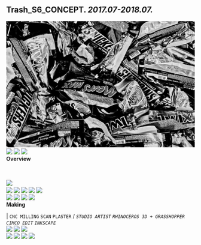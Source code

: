 
## Trash_S6_CONCEPT. _2017.07-2018.07._
![Trash_S6_CONCEPT](/100.jpg)<a href="https://ewwgene.github.io/Trash_S6_CONCEPT/101.jpg"><img src="https://ewwgene.github.io/Trash_S6_CONCEPT/101.jpg" height="100"></a> <a href="https://ewwgene.github.io/Trash_S6_CONCEPT/102.jpg"><img src="https://ewwgene.github.io/Trash_S6_CONCEPT/102.jpg" height="100"></a> <a href="https://ewwgene.github.io/Trash_S6_CONCEPT/103.jpg"><img src="https://ewwgene.github.io/Trash_S6_CONCEPT/103.jpg" height="100"></a> 
<br>
**Overview**

<br><br>
<a href="https://ewwgene.github.io/Trash_S6_CONCEPT/Making/309.jpg"><img src="https://ewwgene.github.io/Trash_S6_CONCEPT/Making/309.jpg" height="100"></a> <br><a href="https://ewwgene.github.io/Trash_S6_CONCEPT/Making/407.jpg"><img src="https://ewwgene.github.io/Trash_S6_CONCEPT/Making/407.jpg" height="100"></a> <a href="https://ewwgene.github.io/Trash_S6_CONCEPT/Making/411.jpg"><img src="https://ewwgene.github.io/Trash_S6_CONCEPT/Making/411.jpg" height="100"></a> <a href="https://ewwgene.github.io/Trash_S6_CONCEPT/Making/413.jpg"><img src="https://ewwgene.github.io/Trash_S6_CONCEPT/Making/413.jpg" height="100"></a> <a href="https://ewwgene.github.io/Trash_S6_CONCEPT/Making/415.jpg"><img src="https://ewwgene.github.io/Trash_S6_CONCEPT/Making/415.jpg" height="100"></a> <a href="https://ewwgene.github.io/Trash_S6_CONCEPT/Making/417.jpg"><img src="https://ewwgene.github.io/Trash_S6_CONCEPT/Making/417.jpg" height="100"></a> <br><a href="https://ewwgene.github.io/Trash_S6_CONCEPT/Making/613.jpg"><img src="https://ewwgene.github.io/Trash_S6_CONCEPT/Making/613.jpg" height="100"></a> <a href="https://ewwgene.github.io/Trash_S6_CONCEPT/Making/614.jpg"><img src="https://ewwgene.github.io/Trash_S6_CONCEPT/Making/614.jpg" height="100"></a> <a href="https://ewwgene.github.io/Trash_S6_CONCEPT/Making/615.jpg"><img src="https://ewwgene.github.io/Trash_S6_CONCEPT/Making/615.jpg" height="100"></a> <a href="https://ewwgene.github.io/Trash_S6_CONCEPT/Making/617.jpg"><img src="https://ewwgene.github.io/Trash_S6_CONCEPT/Making/617.jpg" height="100"></a> <br>
**Making**

|
`CNC MILLING` `SCAN` `PLASTER` 
/
_`STUDIO ARTIST`_ _`RHINOCEROS 3D + GRASSHOPPER`_ _`CIMCO EDIT`_ _`INKSCAPE`_ 
<br>
<a href="https://ewwgene.github.io/Trash_S6_CONCEPT/301.jpg"><img src="https://ewwgene.github.io/Trash_S6_CONCEPT/301.jpg" height="100"></a> <a href="https://ewwgene.github.io/Trash_S6_CONCEPT/303.jpg"><img src="https://ewwgene.github.io/Trash_S6_CONCEPT/303.jpg" height="100"></a> <a href="https://ewwgene.github.io/Trash_S6_CONCEPT/305.jpg"><img src="https://ewwgene.github.io/Trash_S6_CONCEPT/305.jpg" height="100"></a> 
<br>
<a href="https://ewwgene.github.io/Trash_S6_CONCEPT/401.jpg"><img src="https://ewwgene.github.io/Trash_S6_CONCEPT/401.jpg" height="100"></a> <a href="https://ewwgene.github.io/Trash_S6_CONCEPT/403.jpg"><img src="https://ewwgene.github.io/Trash_S6_CONCEPT/403.jpg" height="100"></a> <a href="https://ewwgene.github.io/Trash_S6_CONCEPT/405.jpg"><img src="https://ewwgene.github.io/Trash_S6_CONCEPT/405.jpg" height="100"></a> <a href="https://ewwgene.github.io/Trash_S6_CONCEPT/407.jpg"><img src="https://ewwgene.github.io/Trash_S6_CONCEPT/407.jpg" height="100"></a> 
